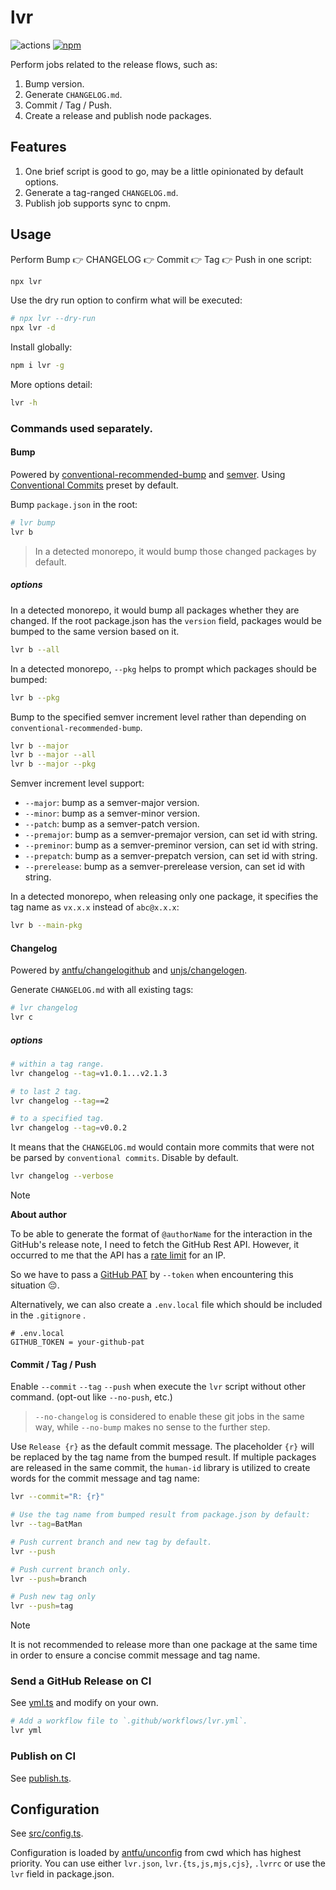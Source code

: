 # lvr

![actions](https://github.com/lvjiaxuan/release/actions/workflows/ci.yml/badge.svg) [![npm](https://img.shields.io/npm/v/lvr)](https://www.npmjs.com/package/lvr)

Perform jobs related to the release flows, such as:
1. Bump version.
2. Generate `CHANGELOG.md`.
3. Commit / Tag / Push.
4. Create a release and publish node packages.

## Features

1. One brief script is good to go, may be a little opinionated by default options.
2. Generate a tag-ranged `CHANGELOG.md`.
3. Publish job supports sync to cnpm.

## Usage

Perform Bump :point_right: CHANGELOG :point_right: Commit :point_right: Tag :point_right: Push in one script:
```sh
npx lvr
```

Use the dry run option to confirm what will be executed:
```sh
# npx lvr --dry-run
npx lvr -d
```

Install globally:
```sh
npm i lvr -g
```

More options detail:
```sh
lvr -h
```

### Commands used separately.

#### Bump

Powered by [conventional-recommended-bump](https://github.com/conventional-changelog/conventional-changelog/tree/master/packages/conventional-recommended-bump) and [semver](https://github.com/npm/node-semver). Using [Conventional Commits](https://www.conventionalcommits.org/en/v1.0.0/) preset by default.

Bump `package.json` in the root:
```sh
# lvr bump
lvr b
```

> In a detected monorepo, it would bump those changed packages by default.

##### options

In a detected monorepo, it would bump all packages whether they are changed.
If the root package.json has the `version` field, packages would be bumped to the same version based on it.
```sh
lvr b --all
```

In a detected monorepo, `--pkg` helps to prompt which packages should be bumped:
```sh
lvr b --pkg
```

Bump to the specified semver increment level rather than depending on `conventional-recommended-bump`.
```sh
lvr b --major
lvr b --major --all
lvr b --major --pkg
```
Semver increment level support:
- `--major`: bump as a semver-major version.
- `--minor`: bump as a semver-minor version.
- `--patch`: bump as a semver-patch version.
- `--premajor`: bump as a semver-premajor version, can set id with string.
- `--preminor`: bump as a semver-preminor version, can set id with string.
- `--prepatch`: bump as a semver-prepatch version, can set id with string.
- `--prerelease`: bump as a semver-prerelease version, can set id with string.

In a detected monorepo, when releasing only one package, it specifies the tag name as `vx.x.x` instead of `abc@x.x.x`:
```sh
lvr b --main-pkg
```

#### Changelog

Powered by [antfu/changelogithub](https://github.com/antfu/changelogithub) and [unjs/changelogen](https://github.com/unjs/changelogen).

Generate `CHANGELOG.md` with all existing tags:
```sh
# lvr changelog
lvr c
```

##### options

```sh
# within a tag range.
lvr changelog --tag=v1.0.1...v2.1.3

# to last 2 tag.
lvr changelog --tag==2

# to a specified tag.
lvr changelog --tag=v0.0.2
```

It means that the `CHANGELOG.md` would contain more commits that were not be parsed by `conventional commits`. Disable by default.
```sh
lvr changelog --verbose
```

> [!NOTE]
> **About author**
>
> To be able to generate the format of `@authorName` for the interaction in the GitHub's release note, I need to fetch the GitHub Rest API. However, it occurred to me that the API has a [rate limit](https://docs.github.com/rest/overview/resources-in-the-rest-api#rate-limiting) for an IP.
>
> So we have to pass a [GitHub PAT](https://github.com/settings/tokens?type=beta) by `--token` when encountering this situation 😔.
>
> Alternatively, we can also create a `.env.local` file which should be included in the `.gitignore` .
> ```env
> # .env.local
> GITHUB_TOKEN = your-github-pat
> ```

#### Commit / Tag / Push

Enable `--commit` `--tag` `--push` when execute the `lvr` script without other command. (opt-out like `--no-push`, etc.)

> `--no-changelog` is considered to enable these git jobs in the same way, while `--no-bump` makes no sense to the further step.

Use `Release {r}` as the default commit message. The placeholder `{r}` will be replaced by the tag name from the bumped result. If multiple packages are released in the same commit, the `human-id` library is utilized to create words for the commit message and tag name:
```sh
lvr --commit="R: {r}"
```

```sh
# Use the tag name from bumped result from package.json by default:
lvr --tag=BatMan

# Push current branch and new tag by default.
lvr --push

# Push current branch only.
lvr --push=branch

# Push new tag only
lvr --push=tag
```

> [!NOTE]
> It is not recommended to release more than one package at the same time in order to ensure a concise commit message and tag name.

### Send a GitHub Release on CI

See [yml.ts](./src/command/yml.ts) and modify on your own.

```sh
# Add a workflow file to `.github/workflows/lvr.yml`.
lvr yml
```

### Publish on CI

See [publish.ts](./src/command/publish.ts).

## Configuration

See [src/config.ts](./src/config.ts).

Configuration is loaded by [antfu/unconfig](https://github.com/antfu/unconfig) from cwd which has highest priority. You can use either `lvr.json`, `lvr.{ts,js,mjs,cjs}`, `.lvrrc` or use the `lvr` field in package.json.

